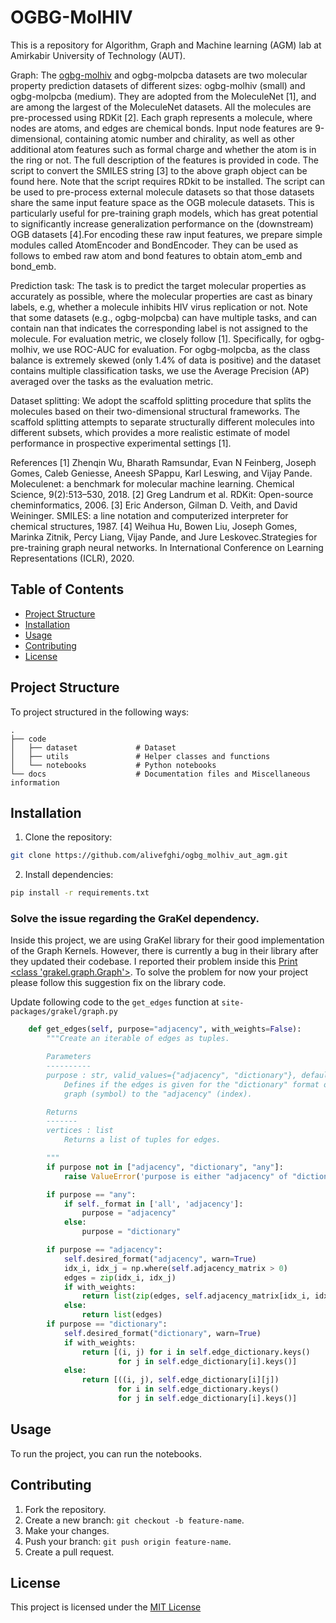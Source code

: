# OGBG-MolHIV

This is a repository for Algorithm, Graph and Machine learning (AGM) lab at Amirkabir University of Technology (AUT).

Graph: The [ogbg-molhiv](https://ogb.stanford.edu/docs/graphprop/#ogbg-mol) and ogbg-molpcba datasets are two molecular property prediction datasets of different sizes: ogbg-molhiv (small) and ogbg-molpcba (medium). They are adopted from the MoleculeNet [1], and are among the largest of the MoleculeNet datasets. All the molecules are pre-processed using RDKit [2]. Each graph represents a molecule, where nodes are atoms, and edges are chemical bonds. Input node features are 9-dimensional, containing atomic number and chirality, as well as other additional atom features such as formal charge and whether the atom is in the ring or not. The full description of the features is provided in code. The script to convert the SMILES string [3] to the above graph object can be found here. Note that the script requires RDkit to be installed. The script can be used to pre-process external molecule datasets so that those datasets share the same input feature space as the OGB molecule datasets. This is particularly useful for pre-training graph models, which has great potential to significantly increase generalization performance on the (downstream) OGB datasets [4].For encoding these raw input features, we prepare simple modules called AtomEncoder and BondEncoder. They can be used as follows to embed raw atom and bond features to obtain atom_emb and bond_emb.

Prediction task: The task is to predict the target molecular properties as accurately as possible, where the molecular properties are cast as binary labels, e.g, whether a molecule inhibits HIV virus replication or not. Note that some datasets (e.g., ogbg-molpcba) can have multiple tasks, and can contain nan that indicates the corresponding label is not assigned to the molecule. For evaluation metric, we closely follow [1]. Specifically, for ogbg-molhiv, we use ROC-AUC for evaluation. For ogbg-molpcba, as the class balance is extremely skewed (only 1.4% of data is positive) and the dataset contains multiple classification tasks, we use the Average Precision (AP) averaged over the tasks as the evaluation metric.

Dataset splitting: We adopt the scaffold splitting procedure that splits the molecules based on their two-dimensional structural frameworks. The scaffold splitting attempts to separate structurally different molecules into different subsets, which provides a more realistic estimate of model performance in prospective experimental settings [1].

References
[1] Zhenqin Wu, Bharath Ramsundar, Evan N Feinberg, Joseph Gomes, Caleb Geniesse, Aneesh SPappu, Karl Leswing, and Vijay Pande. Moleculenet: a benchmark for molecular machine learning. Chemical Science, 9(2):513–530, 2018.
[2] Greg Landrum et al. RDKit: Open-source cheminformatics, 2006.
[3] Eric Anderson, Gilman D. Veith, and David Weininger. SMILES: a line notation and computerized interpreter for chemical structures, 1987.
[4] Weihua Hu, Bowen Liu, Joseph Gomes, Marinka Zitnik, Percy Liang, Vijay Pande, and Jure Leskovec.Strategies for pre-training graph neural networks. In International Conference on Learning Representations (ICLR), 2020.

## Table of Contents
- [Project Structure](#project-structure)
- [Installation](#installation)
- [Usage](#usage)
- [Contributing](#contributing)
- [License](#license)

## Project Structure

To project structured in the following ways:

    .
    ├── code
    │   ├── dataset             # Dataset
    │   ├── utils               # Helper classes and functions
    │   └── notebooks           # Python notebooks
    └── docs                    # Documentation files and Miscellaneous information

## Installation

1. Clone the repository:
```bash
git clone https://github.com/alivefghi/ogbg_molhiv_aut_agm.git
```

2. Install dependencies:
```bash
pip install -r requirements.txt
```

### Solve the issue regarding the GraKel dependency.

Inside this project, we are using GraKel library for their good implementation of the Graph Kernels. However, there is currently a bug in their library after they updated their codebase. I reported their problem inside this [Print <class 'grakel.graph.Graph'>](https://github.com/ysig/GraKeL/issues/102). To solve the problem for now your project please follow this suggestion fix on the library code.

Update following code to the `get_edges` function at `site-packages/grakel/graph.py`

```python
    def get_edges(self, purpose="adjacency", with_weights=False):
        """Create an iterable of edges as tuples.

        Parameters
        ----------
        purpose : str, valid_values={"adjacency", "dictionary"}, default="adjacency"
            Defines if the edges is given for the "dictionary" format of the
            graph (symbol) to the "adjacency" (index).

        Returns
        -------
        vertices : list
            Returns a list of tuples for edges.

        """
        if purpose not in ["adjacency", "dictionary", "any"]:
            raise ValueError('purpose is either "adjacency" of "dictionary"')

        if purpose == "any":
            if self._format in ['all', 'adjacency']:
                purpose = "adjacency"
            else:
                purpose = "dictionary"

        if purpose == "adjacency":
            self.desired_format("adjacency", warn=True)
            idx_i, idx_j = np.where(self.adjacency_matrix > 0)
            edges = zip(idx_i, idx_j)
            if with_weights:
                return list(zip(edges, self.adjacency_matrix[idx_i, idx_j]))
            else:
                return list(edges)
        if purpose == "dictionary":
            self.desired_format("dictionary", warn=True)
            if with_weights:
                return [(i, j) for i in self.edge_dictionary.keys()
                        for j in self.edge_dictionary[i].keys()]
            else:
                return [((i, j), self.edge_dictionary[i][j])
                        for i in self.edge_dictionary.keys()
                        for j in self.edge_dictionary[i].keys()]
```

## Usage
To run the project, you can run the notebooks.


## Contributing
1. Fork the repository.
2. Create a new branch: `git checkout -b feature-name`.
3. Make your changes.
4. Push your branch: `git push origin feature-name`.
5. Create a pull request.


## License
This project is licensed under the [MIT License](LICENSE)